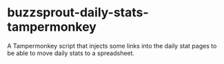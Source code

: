 # buzzsprout-daily-stats-tampermonkey
A Tampermonkey script that injects some links into the daily stat pages to be able to move daily stats to a spreadsheet.
